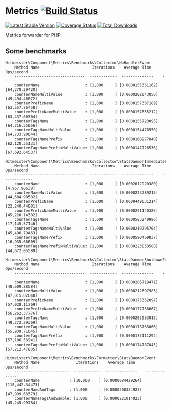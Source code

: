 # Metrics  [![Build Status](https://travis-ci.org/hitmeister/metrics.svg?branch=master)](https://travis-ci.org/hitmeister/metrics)

[![Latest Stable Version](http://img.shields.io/github/release/hitmeister/metrics.svg)](https://packagist.org/packages/hitmeister/metrics)
[![Coverage Status](http://img.shields.io/coveralls/hitmeister/metrics.svg)](https://coveralls.io/r/hitmeister/metrics?branch=master)
[![Total Downloads](http://img.shields.io/packagist/dt/hitmeister/metrics.svg)](https://packagist.org/packages/hitmeister/metrics)

Metrics forwarder for PHP.

## Some benchmarks

```
Hitmeister\Component\Metrics\Benchmarks\Collector\NoHandlerEvent
    Method Name                       Iterations    Average Time      Ops/second
    -------------------------------  ------------  --------------    -------------
    counterName                    : [1,000     ] [0.0000155351162] [64,370.29420]
    counterNameMultiValue          : [1,000     ] [0.0000202043056] [49,494.40072]
    counterPrefixName              : [1,000     ] [0.0000157337189] [63,557.76458]
    counterPrefixNameMultiValue    : [1,000     ] [0.0000157635212] [63,437.60304]
    counterTagsName                : [1,000     ] [0.0000155723095] [64,216.55056]
    counterTagsNameMultiValue      : [1,000     ] [0.0000154478550] [64,733.90644]
    counterTagsNamePrefix          : [1,000     ] [0.0000160977840] [62,120.35131]
    counterTagsNamePrefixMultiValue: [1,000     ] [0.0000147726536] [67,692.64537]

Hitmeister\Component\Metrics\Benchmarks\Collector\StatsDaemonImmediateEvent
    Method Name                       Iterations    Average Time      Ops/second
    -------------------------------  ------------  --------------    -------------
    counterName                    : [1,000     ] [0.0002012920380] [4,967.90638]
    counterNameMultiValue          : [1,000     ] [0.0000223789215] [44,684.90582]
    counterPrefixName              : [1,000     ] [0.0000449631214] [22,240.44881]
    counterPrefixNameMultiValue    : [1,000     ] [0.0000221140385] [45,220.14382]
    counterTagsName                : [1,000     ] [0.0000583240986] [17,145.57146]
    counterTagsNameMultiValue      : [1,000     ] [0.0000219795704] [45,496.79463]
    counterTagsNamePrefix          : [1,000     ] [0.0000590469837] [16,935.66609]
    counterTagsNamePrefixMultiValue: [1,000     ] [0.0000223853588] [44,672.05589]

Hitmeister\Component\Metrics\Benchmarks\Collector\StatsDaemonShutdownEvent
    Method Name                       Iterations    Average Time      Ops/second
    -------------------------------  ------------  --------------    -------------
    counterName                    : [1,000     ] [0.0000205719471] [48,609.88584]
    counterNameMultiValue          : [1,000     ] [0.0000212697983] [47,015.02040]
    counterPrefixName              : [1,000     ] [0.0000175352097] [57,028.11769]
    counterPrefixNameMultiValue    : [1,000     ] [0.0000177738667] [56,262.37776]
    counterTagsName                : [1,000     ] [0.0000202953815] [49,272.29369]
    counterTagsNameMultiValue      : [1,000     ] [0.0000178763866] [55,939.71645]
    counterTagsNamePrefix          : [1,000     ] [0.0000175111294] [57,106.53941]
    counterTagsNamePrefixMultiValue: [1,000     ] [0.0000174787045] [57,212.47835]

Hitmeister\Component\Metrics\Benchmarks\Formatter\StatsDaemonEvent
    Method Name                Iterations    Average Time      Ops/second
    ------------------------  ------------  --------------    -------------
    counterName             : [10,000    ] [0.0000084429264] [118,442.34473]
    counterNameAndTags      : [1,000     ] [0.0000208334923] [47,999.63379]
    counterNameTagsAndSample: [1,000     ] [0.0000221014023] [45,245.99784]
```
